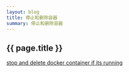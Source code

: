 ```yaml
---
layout: blog
title: 停止和删除容器
summary: 停止和删除容器
---
```


## {{ page.title }}

[stop and delete docker container if its running](http://stackoverflow.com/questions/34228864/stop-and-delete-docker-container-if-its-running)


